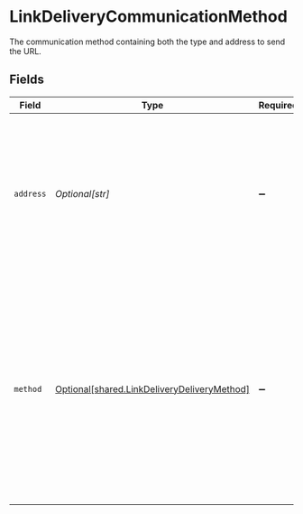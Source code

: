 # LinkDeliveryCommunicationMethod

The communication method containing both the type and address to send the URL.


## Fields

| Field                                                                                                                                                                  | Type                                                                                                                                                                   | Required                                                                                                                                                               | Description                                                                                                                                                            |
| ---------------------------------------------------------------------------------------------------------------------------------------------------------------------- | ---------------------------------------------------------------------------------------------------------------------------------------------------------------------- | ---------------------------------------------------------------------------------------------------------------------------------------------------------------------- | ---------------------------------------------------------------------------------------------------------------------------------------------------------------------- |
| `address`                                                                                                                                                              | *Optional[str]*                                                                                                                                                        | :heavy_minus_sign:                                                                                                                                                     | The phone number / email address that Hosted Link sessions are delivered to. Phone numbers must be in E.164 format.                                                    |
| `method`                                                                                                                                                               | [Optional[shared.LinkDeliveryDeliveryMethod]](../../models/shared/linkdeliverydeliverymethod.md)                                                                       | :heavy_minus_sign:                                                                                                                                                     | The delivery method to be used to deliver the Hosted Link session URL.<br/><br/>`SMS`: The URL will be delivered through SMS<br/><br/>`EMAIL`: The URL will be delivered through email |